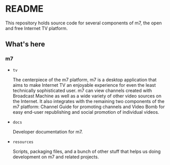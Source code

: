 # README

This repository holds source code for several components of m7, the
open and free Internet TV platform.

## What's here


### m7

* ``tv``

  The centerpiece of the m7 platform, m7 is a desktop application
  that aims to make Internet TV an enjoyable experience for even the
  least technically sophisticated user.  m7 can view channels
  created with Broadcast Machine as well as a wide variety of other
  video sources on the Internet.  It also integrates with the remaining
  two components of the m7 platform: Channel Guide for promoting
  channels and Video Bomb for easy end-user republishing and social
  promotion of individual videos.

* ``docs``

  Developer documentation for m7.

* ``resources``

  Scripts, packaging files, and a bunch of other stuff that helps
  us doing development on m7 and related projects.
